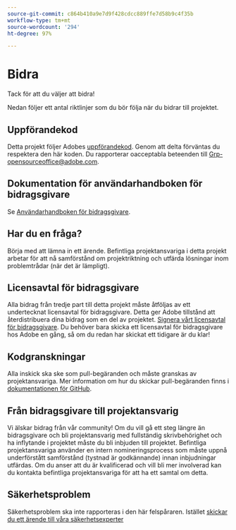 ```yaml
---
source-git-commit: c864b410a9e7d9f428cdcc889ffe7d58b9c4f35b
workflow-type: tm+mt
source-wordcount: '294'
ht-degree: 97%

---
```

# Bidra

Tack för att du väljer att bidra!

Nedan följer ett antal riktlinjer som du bör följa när du bidrar till projektet.

## Uppförandekod

Detta projekt följer Adobes [uppförandekod](code-of-conduct.md). Genom att delta förväntas du respektera den här koden. Du rapporterar oacceptabla beteenden till
[Grp-opensourceoffice@adobe.com](mailto:Grp-opensourceoffice@adobe.com).

## Dokumentation för användarhandboken för bidragsgivare

Se [Användarhandboken för bidragsgivare](https://experienceleague.adobe.com/docs/contributor/contributor-guide/introduction.html).

## Har du en fråga?

Börja med att lämna in ett ärende. Befintliga projektansvariga i detta projekt arbetar för att nå 
samförstånd om projektriktning och utfärda lösningar inom problemtrådar 
(när det är lämpligt).

## Licensavtal för bidragsgivare

Alla bidrag från tredje part till detta projekt måste åtföljas av ett undertecknat licensavtal 
för bidragsgivare. Detta ger Adobe tillstånd att återdistribuera dina bidrag som en del av projektet. [Signera vårt licensavtal för bidragsgivare](http://opensource.adobe.com/cla.html). Du 
behöver bara skicka ett licensavtal för bidragsgivare hos Adobe en gång, så om du redan har skickat ett tidigare 
är du klar!

## Kodgranskningar

Alla inskick ska ske som pull-begäranden och måste granskas av projektansvariga. Mer information om hur du skickar pull-begäranden finns i [dokumentationen för GitHub](https://help.github.com/articles/about-pull-requests/).

<!--
Lastly, please follow the [pull request template](PULL_REQUEST_TEMPLATE.md) when
submitting a pull request!
-->

## Från bidragsgivare till projektansvarig

Vi älskar bidrag från vår community! Om du vill gå ett steg längre än bidragsgivare 
och bli projektansvarig med fullständig skrivbehörighet och ha inflytande i projektet måste du 
bli inbjuden till projektet. Befintliga projektansvariga använder en intern nomineringsprocess 
som måste uppnå underförstått samförstånd (tystnad är godkännande) innan inbjudningar 
utfärdas. Om du anser att du är kvalificerad och vill bli mer involverad 
kan du kontakta befintliga projektansvariga för att ha ett samtal om detta.

## Säkerhetsproblem

Säkerhetsproblem ska inte rapporteras i den här felspåraren. Istället [skickar du ett ärende till våra säkerhetsexperter](https://helpx.adobe.com/se/security/alertus.html)
